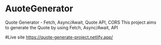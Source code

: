 # AuoteGenerator
Quote Generator - Fetch, Async/Await, Quote API, CORS
This project aims to generate the Quote by using Fetch, Async/Await, API

#Live site
https://quote-generate-project.netlify.app/
